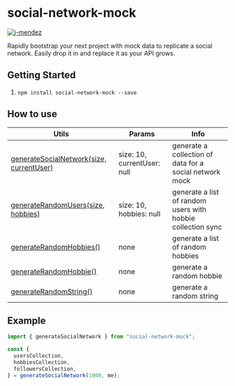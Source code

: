 # social-network-mock

[![j-mendez](https://circleci.com/gh/j-mendez/social-network-mock.svg?style=svg)](https://circleci.com/gh/j-mendez/social-network-mock)

Rapidly bootstrap your next project with mock data to replicate a social network. Easily drop it in and replace it as your API grows.

## Getting Started

1. `npm install social-network-mock --save`

## How to use

| Utils                                                                      | Params                      | Info                                                        |
| -------------------------------------------------------------------------- | --------------------------- | ----------------------------------------------------------- |
| [generateSocialNetwork(size, currentUser)](src/social-network-mock.ts#L83) | size: 10, currentUser: null | generate a collection of data for a social network mock     |
| [generateRandomUsers(size, hobbies)](src/social-network-mock.ts#L52)       | size: 10, hobbies: null     | generate a list of random users with hobbie collection sync |
| [generateRandomHobbies()](src/social-network-mock.ts#L33)                  | none                        | generate a list of random hobbies                           |
| [generateRandomHobbie()](src/social-network-mock.ts#L25)                   | none                        | generate a random hobbie                                    |
| [generateRandomString()](src/social-network-mock.ts#L17)                   | none                        | generate a random string                                    |

## Example

```typescript
import { generateSocialNetwork } from "social-network-mock";

const {
  usersCollection,
  hobbiesCollection,
  followersCollection,
} = generateSocialNetwork(1000, me);
```
